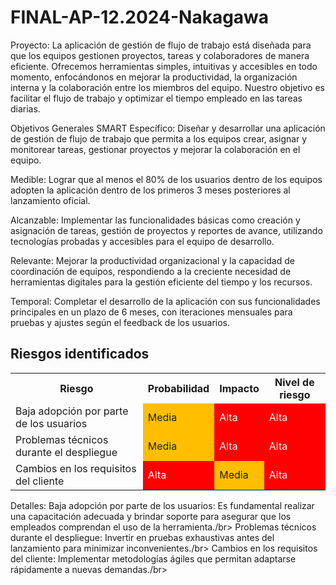 # FINAL-AP-12.2024-Nakagawa

Proyecto: La aplicación de gestión de flujo de trabajo está diseñada para que los equipos gestionen proyectos, tareas y colaboradores de manera eficiente. Ofrecemos herramientas simples, intuitivas y accesibles en todo momento, enfocándonos en mejorar la productividad, la organización interna y la colaboración entre los miembros del equipo. Nuestro objetivo es facilitar el flujo de trabajo y optimizar el tiempo empleado en las tareas diarias.

Objetivos Generales SMART
Específico: Diseñar y desarrollar una aplicación de gestión de flujo de trabajo que permita a los equipos crear, asignar y monitorear tareas, gestionar proyectos y mejorar la colaboración en el equipo.

Medible: Lograr que al menos el 80% de los usuarios dentro de los equipos adopten la aplicación dentro de los primeros 3 meses posteriores al lanzamiento oficial.

Alcanzable: Implementar las funcionalidades básicas como creación y asignación de tareas, gestión de proyectos y reportes de avance, utilizando tecnologías probadas y accesibles para el equipo de desarrollo.

Relevante: Mejorar la productividad organizacional y la capacidad de coordinación de equipos, respondiendo a la creciente necesidad de herramientas digitales para la gestión eficiente del tiempo y los recursos.

Temporal: Completar el desarrollo de la aplicación con sus funcionalidades principales en un plazo de 6 meses, con iteraciones mensuales para pruebas y ajustes según el feedback de los usuarios.

## Riesgos identificados

<table>
  <tr>
    <th>Riesgo</th>
    <th>Probabilidad</th>
    <th>Impacto</th>
    <th>Nivel de riesgo</th>
  </tr>
  <tr>
    <td>Baja adopción por parte de los usuarios</td>
    <td style="background-color: #FFBF00;">Media</td> 
    <td style="background-color: #FF0000; color: white;">Alta</td> 
    <td style="background-color: #FF0000; color: white;">Alta</td> 
  </tr>
  <tr>
    <td>Problemas técnicos durante el despliegue</td>
    <td style="background-color: #FFBF00;">Media</td> 
    <td style="background-color: #FF0000; color: white;">Alta</td> 
    <td style="background-color: #FF0000; color: white;">Alta</td> 
  </tr>
  <tr>
    <td>Cambios en los requisitos del cliente</td>
    <td style="background-color: #FF0000; color: white;">Alta</td> 
    <td style="background-color: #FFBF00;">Media</td> 
    <td style="background-color: #FF0000; color: white;">Alta</td> 
  </tr>
</table>
Detalles:
Baja adopción por parte de los usuarios: Es fundamental realizar una capacitación adecuada y brindar soporte para asegurar que los empleados comprendan el uso de la herramienta./br> 
Problemas técnicos durante el despliegue: Invertir en pruebas exhaustivas antes del lanzamiento para minimizar inconvenientes./br> 
Cambios en los requisitos del cliente: Implementar metodologías ágiles que permitan adaptarse rápidamente a nuevas demandas./br> 

